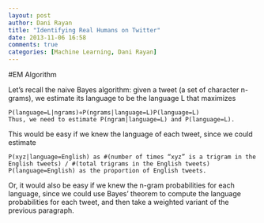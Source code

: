 ```yaml
---
layout: post
author: Dani Rayan
title: "Identifying Real Humans on Twitter"
date: 2013-11-06 16:58
comments: true
categories: [Machine Learning, Dani Rayan]
---
```


#EM Algorithm

Let’s recall the naive Bayes algorithm: given a tweet (a set of character n-grams), we estimate its language to be the language L that maximizes
```
P(language=L|ngrams)∝P(ngrams|language=L)P(language=L)
Thus, we need to estimate P(ngram|language=L) and P(language=L).
```
This would be easy if we knew the language of each tweet, since we could estimate

```
P(xyz|language=English) as #(number of times “xyz” is a trigram in the English tweets) / #(total trigrams in the English tweets)
P(language=English) as the proportion of English tweets.

```

Or, it would also be easy if we knew the n-gram probabilities for each language, since we could use Bayes’ theorem to compute the language probabilities for each tweet, and then take a weighted variant of the previous paragraph.
